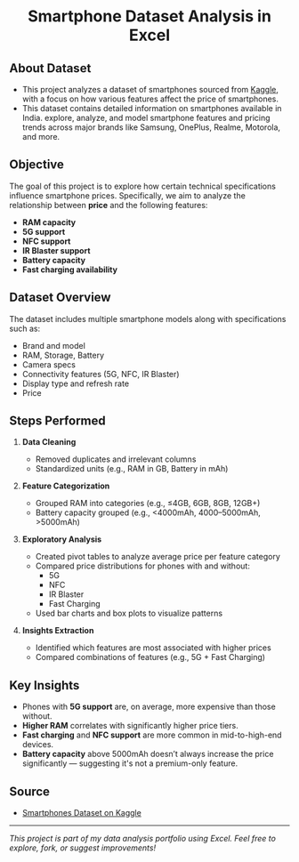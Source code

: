 <h1 align="center"> Smartphone Dataset Analysis in Excel</h1>   

## About Dataset     
- This project analyzes a dataset of smartphones sourced from [Kaggle](https://www.kaggle.com/datasets/chaudharisanika/smartphones-dataset), with a focus on how various features affect the price of smartphones.                          
- This dataset contains detailed information on smartphones available in India. explore, analyze, and model smartphone features and pricing trends across major brands like Samsung, OnePlus, Realme, Motorola, and more.             


##  Objective

The goal of this project is to explore how certain technical specifications influence smartphone prices. Specifically, we aim to analyze the relationship between **price** and the following features:

- **RAM capacity**  
- **5G support**
- **NFC support**
- **IR Blaster support**
- **Battery capacity**
- **Fast charging availability**



##  Dataset Overview

The dataset includes multiple smartphone models along with specifications such as:

- Brand and model
- RAM, Storage, Battery
- Camera specs
- Connectivity features (5G, NFC, IR Blaster)
- Display type and refresh rate
- Price



##  Steps Performed

1. **Data Cleaning**
   - Removed duplicates and irrelevant columns
   - Standardized units (e.g., RAM in GB, Battery in mAh)

2. **Feature Categorization**
   - Grouped RAM into categories (e.g., ≤4GB, 6GB, 8GB, 12GB+)
   - Battery capacity grouped (e.g., <4000mAh, 4000–5000mAh, >5000mAh)

3. **Exploratory Analysis**
   - Created pivot tables to analyze average price per feature category
   - Compared price distributions for phones with and without:
     - 5G
     - NFC
     - IR Blaster
     - Fast Charging
   - Used bar charts and box plots to visualize patterns

4. **Insights Extraction**
   - Identified which features are most associated with higher prices
   - Compared combinations of features (e.g., 5G + Fast Charging)



##  Key Insights

- Phones with **5G support** are, on average, more expensive than those without.
- **Higher RAM** correlates with significantly higher price tiers.
- **Fast charging** and **NFC support** are more common in mid-to-high-end devices.
- **Battery capacity** above 5000mAh doesn’t always increase the price significantly — suggesting it's not a premium-only feature.




##  Source

- [Smartphones Dataset on Kaggle](https://www.kaggle.com/datasets/chaudharisanika/smartphones-dataset)

---

 *This project is part of my data analysis portfolio using Excel. Feel free to explore, fork, or suggest improvements!*



